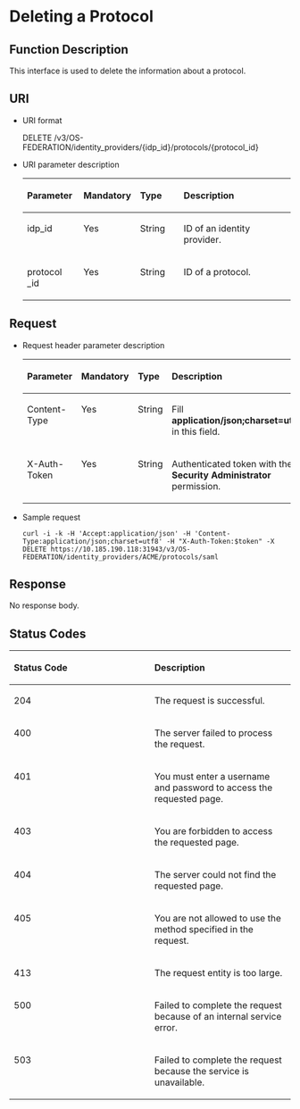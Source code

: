 # Deleting a Protocol<a name="en-us_topic_0057845559"></a>

## Function Description<a name="section1360442210300"></a>

This interface is used to delete the information about a protocol.

## URI<a name="section5262093810300"></a>

-   URI format

    DELETE /v3/OS-FEDERATION/identity\_providers/\{idp\_id\}/protocols/\{protocol\_id\}


-   URI parameter description

    <a name="table3893247610300"></a>
    <table><thead align="left"><tr id="row2523850510300"><th class="cellrowborder" valign="top" width="21.15%" id="mcps1.1.5.1.1"><p id="p3105303110300"><a name="p3105303110300"></a><a name="p3105303110300"></a><strong id="a6f95694edbbb43d8a152536754b86c82"><a name="a6f95694edbbb43d8a152536754b86c82"></a><a name="a6f95694edbbb43d8a152536754b86c82"></a>Parameter</strong></p>
    </th>
    <th class="cellrowborder" valign="top" width="17.83%" id="mcps1.1.5.1.2"><p id="p3226762210300"><a name="p3226762210300"></a><a name="p3226762210300"></a><strong id="a105e6ed8c3de4c5a9dde97ae5a71071e_1"><a name="a105e6ed8c3de4c5a9dde97ae5a71071e_1"></a><a name="a105e6ed8c3de4c5a9dde97ae5a71071e_1"></a>Mandatory</strong></p>
    </th>
    <th class="cellrowborder" valign="top" width="16.77%" id="mcps1.1.5.1.3"><p id="p6354062210300"><a name="p6354062210300"></a><a name="p6354062210300"></a><strong id="a703d34a49a2f4162bc1a1a439f655f95_1"><a name="a703d34a49a2f4162bc1a1a439f655f95_1"></a><a name="a703d34a49a2f4162bc1a1a439f655f95_1"></a>Type</strong></p>
    </th>
    <th class="cellrowborder" valign="top" width="44.25%" id="mcps1.1.5.1.4"><p id="p4651674210300"><a name="p4651674210300"></a><a name="p4651674210300"></a><strong id="b842352706114032"><a name="b842352706114032"></a><a name="b842352706114032"></a>Description</strong></p>
    </th>
    </tr>
    </thead>
    <tbody><tr id="row975973410300"><td class="cellrowborder" valign="top" width="21.15%" headers="mcps1.1.5.1.1 "><p id="p5234099910300"><a name="p5234099910300"></a><a name="p5234099910300"></a>idp_id</p>
    </td>
    <td class="cellrowborder" valign="top" width="17.83%" headers="mcps1.1.5.1.2 "><p id="p1176252810300"><a name="p1176252810300"></a><a name="p1176252810300"></a>Yes</p>
    </td>
    <td class="cellrowborder" valign="top" width="16.77%" headers="mcps1.1.5.1.3 "><p id="p1324074610300"><a name="p1324074610300"></a><a name="p1324074610300"></a>String</p>
    </td>
    <td class="cellrowborder" valign="top" width="44.25%" headers="mcps1.1.5.1.4 "><p id="p6586753310300"><a name="p6586753310300"></a><a name="p6586753310300"></a>ID of an identity provider.</p>
    </td>
    </tr>
    <tr id="row5593688710300"><td class="cellrowborder" valign="top" width="21.15%" headers="mcps1.1.5.1.1 "><p id="p3459396910300"><a name="p3459396910300"></a><a name="p3459396910300"></a>protocol _id</p>
    </td>
    <td class="cellrowborder" valign="top" width="17.83%" headers="mcps1.1.5.1.2 "><p id="p5064808710300"><a name="p5064808710300"></a><a name="p5064808710300"></a>Yes</p>
    </td>
    <td class="cellrowborder" valign="top" width="16.77%" headers="mcps1.1.5.1.3 "><p id="p885441910300"><a name="p885441910300"></a><a name="p885441910300"></a>String</p>
    </td>
    <td class="cellrowborder" valign="top" width="44.25%" headers="mcps1.1.5.1.4 "><p id="p4611930610300"><a name="p4611930610300"></a><a name="p4611930610300"></a>ID of a protocol.</p>
    </td>
    </tr>
    </tbody>
    </table>


## Request<a name="section4467632610300"></a>

-   Request header parameter description

    <a name="table5697175610300"></a>
    <table><thead align="left"><tr id="row1328480810300"><th class="cellrowborder" valign="top" width="20.97209720972097%" id="mcps1.1.5.1.1"><p id="p232768110300"><a name="p232768110300"></a><a name="p232768110300"></a><strong id="b1902707391713"><a name="b1902707391713"></a><a name="b1902707391713"></a>Parameter</strong></p>
    </th>
    <th class="cellrowborder" valign="top" width="17.99179917991799%" id="mcps1.1.5.1.2"><p id="p5432444210300"><a name="p5432444210300"></a><a name="p5432444210300"></a><strong id="a105e6ed8c3de4c5a9dde97ae5a71071e_3"><a name="a105e6ed8c3de4c5a9dde97ae5a71071e_3"></a><a name="a105e6ed8c3de4c5a9dde97ae5a71071e_3"></a>Mandatory</strong></p>
    </th>
    <th class="cellrowborder" valign="top" width="16.92169216921692%" id="mcps1.1.5.1.3"><p id="p3820364310300"><a name="p3820364310300"></a><a name="p3820364310300"></a><strong id="a703d34a49a2f4162bc1a1a439f655f95_3"><a name="a703d34a49a2f4162bc1a1a439f655f95_3"></a><a name="a703d34a49a2f4162bc1a1a439f655f95_3"></a>Type</strong></p>
    </th>
    <th class="cellrowborder" valign="top" width="44.114411441144114%" id="mcps1.1.5.1.4"><p id="p748737310300"><a name="p748737310300"></a><a name="p748737310300"></a><strong id="b569276191713"><a name="b569276191713"></a><a name="b569276191713"></a>Description</strong></p>
    </th>
    </tr>
    </thead>
    <tbody><tr id="row249746310300"><td class="cellrowborder" valign="top" width="20.97209720972097%" headers="mcps1.1.5.1.1 "><p id="p96797010300"><a name="p96797010300"></a><a name="p96797010300"></a>Content-Type</p>
    </td>
    <td class="cellrowborder" valign="top" width="17.99179917991799%" headers="mcps1.1.5.1.2 "><p id="p1129675810300"><a name="p1129675810300"></a><a name="p1129675810300"></a>Yes</p>
    </td>
    <td class="cellrowborder" valign="top" width="16.92169216921692%" headers="mcps1.1.5.1.3 "><p id="p4262216910300"><a name="p4262216910300"></a><a name="p4262216910300"></a>String</p>
    </td>
    <td class="cellrowborder" valign="top" width="44.114411441144114%" headers="mcps1.1.5.1.4 "><p id="p2984370210300"><a name="p2984370210300"></a><a name="p2984370210300"></a>Fill <strong id="b842352706161331"><a name="b842352706161331"></a><a name="b842352706161331"></a>application/json;charset=utf8</strong> in this field.</p>
    </td>
    </tr>
    <tr id="row15786510300"><td class="cellrowborder" valign="top" width="20.97209720972097%" headers="mcps1.1.5.1.1 "><p id="p1278708510300"><a name="p1278708510300"></a><a name="p1278708510300"></a>X-Auth-Token</p>
    </td>
    <td class="cellrowborder" valign="top" width="17.99179917991799%" headers="mcps1.1.5.1.2 "><p id="p2912095810300"><a name="p2912095810300"></a><a name="p2912095810300"></a>Yes</p>
    </td>
    <td class="cellrowborder" valign="top" width="16.92169216921692%" headers="mcps1.1.5.1.3 "><p id="p998736310300"><a name="p998736310300"></a><a name="p998736310300"></a>String</p>
    </td>
    <td class="cellrowborder" valign="top" width="44.114411441144114%" headers="mcps1.1.5.1.4 "><p id="p41791925143832"><a name="p41791925143832"></a><a name="p41791925143832"></a>Authenticated token with the <strong id="b750798910387"><a name="b750798910387"></a><a name="b750798910387"></a>Security Administrator</strong> permission.</p>
    </td>
    </tr>
    </tbody>
    </table>


-   Sample request

    ```
    curl -i -k -H 'Accept:application/json' -H 'Content-Type:application/json;charset=utf8' -H "X-Auth-Token:$token" -X DELETE https://10.185.190.118:31943/v3/OS-FEDERATION/identity_providers/ACME/protocols/saml
    ```


## Response<a name="section246253135018"></a>

No response body.

## Status Codes<a name="section2883882710300"></a>

<a name="table5424361310300"></a>
<table><thead align="left"><tr id="row5928375610300"><th class="cellrowborder" valign="top" width="50%" id="mcps1.1.3.1.1"><p id="p3725493310300"><a name="p3725493310300"></a><a name="p3725493310300"></a><strong id="b37151362163018"><a name="b37151362163018"></a><a name="b37151362163018"></a>Status Code</strong></p>
</th>
<th class="cellrowborder" valign="top" width="50%" id="mcps1.1.3.1.2"><p id="p6485963110300"><a name="p6485963110300"></a><a name="p6485963110300"></a><strong id="b38470707163018"><a name="b38470707163018"></a><a name="b38470707163018"></a>Description</strong></p>
</th>
</tr>
</thead>
<tbody><tr id="row1913878610300"><td class="cellrowborder" valign="top" width="50%" headers="mcps1.1.3.1.1 "><p id="p673781310300"><a name="p673781310300"></a><a name="p673781310300"></a>204</p>
</td>
<td class="cellrowborder" valign="top" width="50%" headers="mcps1.1.3.1.2 "><p id="p889195210300"><a name="p889195210300"></a><a name="p889195210300"></a>The request is successful.</p>
</td>
</tr>
<tr id="row1291870810300"><td class="cellrowborder" valign="top" width="50%" headers="mcps1.1.3.1.1 "><p id="p3978246410300"><a name="p3978246410300"></a><a name="p3978246410300"></a>400</p>
</td>
<td class="cellrowborder" valign="top" width="50%" headers="mcps1.1.3.1.2 "><p id="p115411910300"><a name="p115411910300"></a><a name="p115411910300"></a>The server failed to process the request.</p>
</td>
</tr>
<tr id="row1038707710300"><td class="cellrowborder" valign="top" width="50%" headers="mcps1.1.3.1.1 "><p id="p3604693110300"><a name="p3604693110300"></a><a name="p3604693110300"></a>401</p>
</td>
<td class="cellrowborder" valign="top" width="50%" headers="mcps1.1.3.1.2 "><p id="p3412027310300"><a name="p3412027310300"></a><a name="p3412027310300"></a>You must enter a username and password to access the requested page.</p>
</td>
</tr>
<tr id="row3864700110300"><td class="cellrowborder" valign="top" width="50%" headers="mcps1.1.3.1.1 "><p id="p4339939510300"><a name="p4339939510300"></a><a name="p4339939510300"></a>403</p>
</td>
<td class="cellrowborder" valign="top" width="50%" headers="mcps1.1.3.1.2 "><p id="p2569009710300"><a name="p2569009710300"></a><a name="p2569009710300"></a>You are forbidden to access the requested page.</p>
</td>
</tr>
<tr id="row2988428510300"><td class="cellrowborder" valign="top" width="50%" headers="mcps1.1.3.1.1 "><p id="p470804510300"><a name="p470804510300"></a><a name="p470804510300"></a>404</p>
</td>
<td class="cellrowborder" valign="top" width="50%" headers="mcps1.1.3.1.2 "><p id="p4580738210300"><a name="p4580738210300"></a><a name="p4580738210300"></a>The server could not find the requested page.</p>
</td>
</tr>
<tr id="row961325510300"><td class="cellrowborder" valign="top" width="50%" headers="mcps1.1.3.1.1 "><p id="p4047615110300"><a name="p4047615110300"></a><a name="p4047615110300"></a>405</p>
</td>
<td class="cellrowborder" valign="top" width="50%" headers="mcps1.1.3.1.2 "><p id="p5734277110300"><a name="p5734277110300"></a><a name="p5734277110300"></a>You are not allowed to use the method specified in the request.</p>
</td>
</tr>
<tr id="row4632289810300"><td class="cellrowborder" valign="top" width="50%" headers="mcps1.1.3.1.1 "><p id="p6116724410300"><a name="p6116724410300"></a><a name="p6116724410300"></a>413</p>
</td>
<td class="cellrowborder" valign="top" width="50%" headers="mcps1.1.3.1.2 "><p id="p5559975110300"><a name="p5559975110300"></a><a name="p5559975110300"></a>The request entity is too large.</p>
</td>
</tr>
<tr id="row3063571610300"><td class="cellrowborder" valign="top" width="50%" headers="mcps1.1.3.1.1 "><p id="p6557395510300"><a name="p6557395510300"></a><a name="p6557395510300"></a>500</p>
</td>
<td class="cellrowborder" valign="top" width="50%" headers="mcps1.1.3.1.2 "><p id="p989013410300"><a name="p989013410300"></a><a name="p989013410300"></a>Failed to complete the request because of an internal service error.</p>
</td>
</tr>
<tr id="row2190234710300"><td class="cellrowborder" valign="top" width="50%" headers="mcps1.1.3.1.1 "><p id="p2925967210300"><a name="p2925967210300"></a><a name="p2925967210300"></a>503</p>
</td>
<td class="cellrowborder" valign="top" width="50%" headers="mcps1.1.3.1.2 "><p id="p2122321310300"><a name="p2122321310300"></a><a name="p2122321310300"></a>Failed to complete the request because the service is unavailable.</p>
</td>
</tr>
</tbody>
</table>

